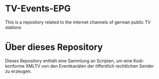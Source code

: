 # TV-Events-EPG
This is a repository related to the internet channels of german public TV stations

# Über dieses Repository

Dieses Repository enthält eine Sammlung an Scripten, um eine Kodi-konforme XMLTV von den Eventkanälen der öffentlich rechtlichen Sender zu erzeugen.
